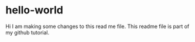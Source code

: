 # hello-world
Hi I am making some changes to this read me file. 
This readme file is part of my github tutorial. 
